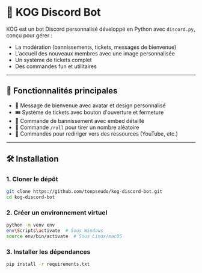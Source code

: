# 🤖 KOG Discord Bot

KOG est un bot Discord personnalisé développé en Python avec `discord.py`, conçu pour gérer :
- La modération (bannissements, tickets, messages de bienvenue)
- L’accueil des nouveaux membres avec une image personnalisée
- Un système de tickets complet
- Des commandes fun et utilitaires

---

## 🚀 Fonctionnalités principales

- 👋 Message de bienvenue avec avatar et design personnalisé
- 🎟️ Système de tickets avec bouton d'ouverture et fermeture
- 🔨 Commande de bannissement avec embed détaillé
- 🎲 Commande `/roll` pour tirer un nombre aléatoire
- 🔗 Commandes pour rediriger vers des ressources (YouTube, etc.)

---

## 🛠️ Installation

### 1. Cloner le dépôt

```bash
git clone https://github.com/tonpseudo/kog-discord-bot.git
cd kog-discord-bot
```

### 2. Créer un environnement virtuel

```bash
python -m venv env
env\Scripts\activate  # Sous Windows
source env/bin/activate  # Sous Linux/macOS
```

### 3. Installer les dépendances

```bash
pip install -r requirements.txt
```
